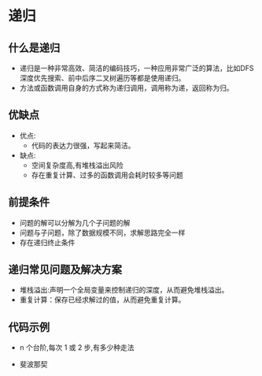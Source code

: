 # 递归

## 什么是递归

- 递归是一种非常高效、简洁的编码技巧，一种应用非常广泛的算法，比如DFS深度优先搜索、前中后序二叉树遍历等都是使用递归。
- 方法或函数调用自身的方式称为递归调用，调用称为递，返回称为归。

## 优缺点

- 优点:
    - 代码的表达力很强，写起来简洁。
- 缺点:
    - 空间复杂度高,有堆栈溢出风险
    - 存在重复计算、过多的函数调用会耗时较多等问题

## 前提条件

- 问题的解可以分解为几个子问题的解
- 问题与子问题，除了数据规模不同，求解思路完全一样
- 存在递归终止条件

## 递归常见问题及解决方案

- 堆栈溢出:声明一个全局变量来控制递归的深度，从而避免堆栈溢出。
- 重复计算：保存已经求解过的值，从而避免重复计算。


## 代码示例

- n 个台阶,每次 1 或 2 步,有多少种走法

- 斐波那契
